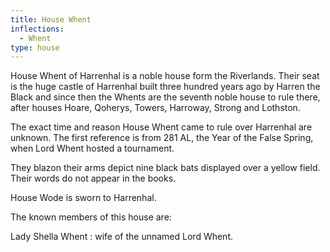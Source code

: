 ```yaml
---
title: House Whent
inflections:
  - Whent
type: house
---
```


House Whent of Harrenhal is a noble house form the Riverlands. Their seat is the huge castle of Harrenhal built three hundred years ago by Harren the Black and since then the Whents are the seventh noble house to rule there, after houses Hoare, Qoherys, Towers, Harroway, Strong and Lothston.

The exact time and reason House Whent came to rule over Harrenhal are unknown. The first reference is from 281 AL, the Year of the False Spring, when Lord Whent hosted a tournament.

They blazon their arms depict nine black bats displayed over a yellow field. Their words do not appear in the books.

House Wode is sworn to Harrenhal.

The known members of this house are:

Lady Shella Whent : wife of the unnamed Lord Whent.


